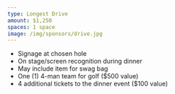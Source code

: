 ```yaml
---
type: Longest Drive
amount: $1,250
spaces: 1 space
image: /img/sponsors/drive.jpg
---
```


* Signage at chosen hole
* On stage/screen recognition during dinner
* May include item for swag bag
* One (1) 4-man team for golf ($500 value)
* 4 additional tickets to the dinner event ($100 value)